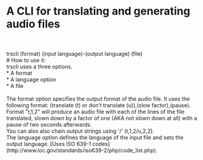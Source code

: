 # A CLI for translating and generating audio files</br>
</br>
</br>
trscli (format) (input language)-(output language) (file)</br>
# How to use it:</br>
	trscli uses a three options.</br>
	* A format</br>
	* A language option</br>
	* A file</br>
</br>
	The format option specifies the output format of the audio file. It uses the following format: (translate (t) or don't translate (u)),(slow factor),(pause).</br>
	Format "t,1,2" will produce an audio file with each of the lines of the file translated, slown down by a factor of one (AKA not slown down at all) with a pause of two seconds afterwards.</br>
	You can also also chain output strings using '/' (t,1,2/u,2,2).</br>
	The language option defines the language of the input file and sets the output language. [Uses ISO 639-1 codes](http://www.loc.gov/standards/iso639-2/php/code_list.php). </br>
</br>
